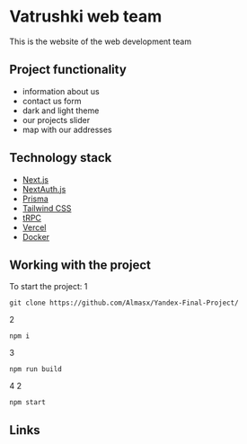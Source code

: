 # Vatrushki web team 

This is the website of the web development team

## Project functionality

- information about us
- contact us form
- dark and light theme
- our projects slider
- map with our addresses

## Technology stack

- [Next.js](https://nextjs.org)
- [NextAuth.js](https://next-auth.js.org)
- [Prisma](https://prisma.io)
- [Tailwind CSS](https://tailwindcss.com)
- [tRPC](https://trpc.io)
- [Vercel](https://create.t3.gg/en/deployment/vercel)
- [Docker](https://create.t3.gg/en/deployment/docker)

## Working with the project
To start the project:
1
```
git clone https://github.com/Almasx/Yandex-Final-Project/
```
2
```
npm i
```
3
```
npm run build
```
4
2
```
npm start
```
## Links



